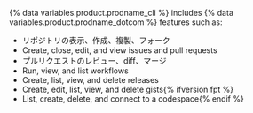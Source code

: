 {% data variables.product.prodname_cli %} includes {% data variables.product.prodname_dotcom %} features such as:

- リポジトリの表示、作成、複製、フォーク
- Create, close, edit, and view issues and pull requests
- プルリクエストのレビュー、diff、マージ
- Run, view, and list workflows
- Create, list, view, and delete releases
- Create, edit, list, view, and delete gists{% ifversion fpt %}
- List, create, delete, and connect to a codespace{% endif %}
